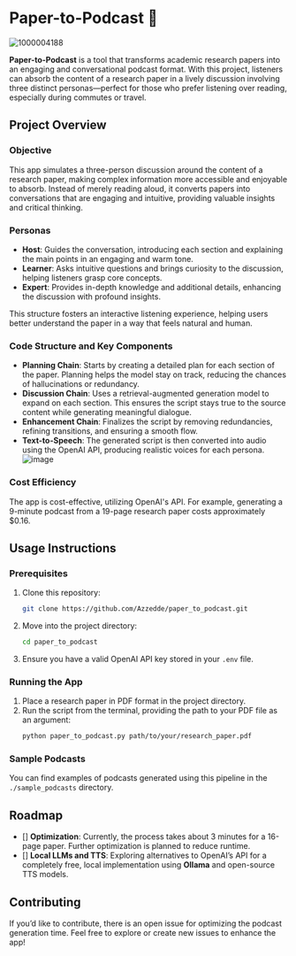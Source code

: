 # Paper-to-Podcast 🎤
![1000004188](https://github.com/user-attachments/assets/012ddd4b-ab7c-4617-9919-3a8686f27063)

**Paper-to-Podcast** is a tool that transforms academic research papers into an engaging and conversational podcast format. With this project, listeners can absorb the content of a research paper in a lively discussion involving three distinct personas—perfect for those who prefer listening over reading, especially during commutes or travel.

## Project Overview

### Objective
This app simulates a three-person discussion around the content of a research paper, making complex information more accessible and enjoyable to absorb. Instead of merely reading aloud, it converts papers into conversations that are engaging and intuitive, providing valuable insights and critical thinking.

### Personas
- **Host**: Guides the conversation, introducing each section and explaining the main points in an engaging and warm tone.
- **Learner**: Asks intuitive questions and brings curiosity to the discussion, helping listeners grasp core concepts.
- **Expert**: Provides in-depth knowledge and additional details, enhancing the discussion with profound insights.

This structure fosters an interactive listening experience, helping users better understand the paper in a way that feels natural and human.

### Code Structure and Key Components
- **Planning Chain**: Starts by creating a detailed plan for each section of the paper. Planning helps the model stay on track, reducing the chances of hallucinations or redundancy.
- **Discussion Chain**: Uses a retrieval-augmented generation model to expand on each section. This ensures the script stays true to the source content while generating meaningful dialogue.
- **Enhancement Chain**: Finalizes the script by removing redundancies, refining transitions, and ensuring a smooth flow.
- **Text-to-Speech**: The generated script is then converted into audio using the OpenAI API, producing realistic voices for each persona.
![image](https://github.com/user-attachments/assets/65a6c67c-daee-4c2c-bcb7-18ee88ce6e5b)

### Cost Efficiency
The app is cost-effective, utilizing OpenAI's API. For example, generating a 9-minute podcast from a 19-page research paper costs approximately $0.16.

## Usage Instructions

### Prerequisites
1. Clone this repository:
   ```bash
   git clone https://github.com/Azzedde/paper_to_podcast.git
   ```
2. Move into the project directory:
   ```bash
   cd paper_to_podcast
   ```
3. Ensure you have a valid OpenAI API key stored in your `.env` file.

### Running the App
1. Place a research paper in PDF format in the project directory.
2. Run the script from the terminal, providing the path to your PDF file as an argument:
   ```bash
   python paper_to_podcast.py path/to/your/research_paper.pdf
   ```

### Sample Podcasts
You can find examples of podcasts generated using this pipeline in the `./sample_podcasts` directory.

## Roadmap
- [] **Optimization**: Currently, the process takes about 3 minutes for a 16-page paper. Further optimization is planned to reduce runtime.
- [] **Local LLMs and TTS**: Exploring alternatives to OpenAI’s API for a completely free, local implementation using **Ollama** and open-source TTS models.

## Contributing
If you’d like to contribute, there is an open issue for optimizing the podcast generation time. Feel free to explore or create new issues to enhance the app!

